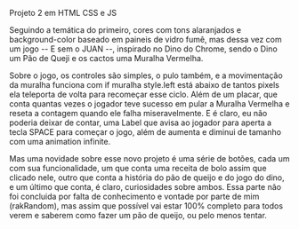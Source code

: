 Projeto 2 em HTML CSS e JS

Seguindo a temática do primeiro, cores com tons alaranjados e background-color baseado em paineis de vidro fumê, mas dessa vez com um jogo -- E sem o JUAN --, inspirado no Dino do Chrome, sendo o Dino um Pão de Queji e os cactos uma Muralha Vermelha.

Sobre o jogo, os controles são simples, o pulo também, e a movimentação da muralha funciona com if muralha style.left está abaixo de tantos pixels ela teleporta de volta para recomeçar esse ciclo. Além de um placar, que conta quantas vezes o jogador teve sucesso em pular a Muralha Vermelha e reseta a contagem quando ele falha miseravelmente. E é claro, eu não poderia deixar de contar, uma Label que avisa ao jogador para aperta a tecla SPACE para começar o jogo, além de aumenta e diminui de tamanho com uma animation infinite.

Mas uma novidade sobre esse novo projeto é uma série de botões, cada um com sua funcionalidade, um que conta uma receita de bolo assim que clicado nele, outro que conta a história do pão de queijo e do jogo do dino, e um último que conta, é claro, curiosidades sobre ambos. Essa parte não foi concluida por falta de conhecimento e vontade por parte de mim (rakRandom), mas assim que possível vai estar 100% completo para todos verem e saberem como fazer um pão de queijo, ou pelo menos tentar.
